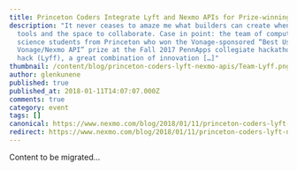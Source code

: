 ```yaml
---
title: Princeton Coders Integrate Lyft and Nexmo APIs for Prize-winning Voice Bot Hack
description: "It never ceases to amaze me what builders can create when given
  tools and the space to collaborate. Case in point: the team of computer
  science students from Princeton who won the Vonage-sponsored “Best Use of a
  Vonage/Nexmo API” prize at the Fall 2017 PennApps collegiate hackathon. Their
  hack (Lyff), a great combination of innovation […]"
thumbnail: /content/blog/princeton-coders-lyft-nexmo-apis/Team-Lyff.png
author: glenkunene
published: true
published_at: 2018-01-11T14:07:07.000Z
comments: true
category: event
tags: []
canonical: https://www.nexmo.com/blog/2018/01/11/princeton-coders-lyft-nexmo-apis
redirect: https://www.nexmo.com/blog/2018/01/11/princeton-coders-lyft-nexmo-apis
---
```


Content to be migrated...
